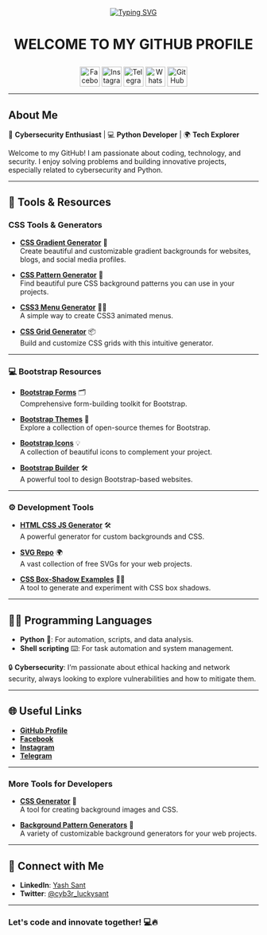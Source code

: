 <p align="center">
  <a href="#"><img src="http://readme-typing-svg.herokuapp.com?color=d1fa02&center=true&vCenter=true&multiline=false&lines=calections+lucky+git" alt="Typing SVG"></a>
</p>

# <p align="center"><b>WELCOME TO MY GITHUB PROFILE</b></p>

<p align="center">
  <a href="https://www.facebook.com/yash.santys?mibextid=ZbWKwL" target="blank"><img align="center" src="https://github.com/gauravghongde/social-icons/blob/master/SVG/Color/Facebook.svg" alt="Facebook" height="40" width="40" /></a>
  <a href="https://www.instagram.com/mr_yash_sant" target="blank"><img align="center" src="https://raw.githubusercontent.com/rahuldkjain/github-profile-readme-generator/master/src/images/icons/Social/instagram.svg" alt="Instagram" height="40" width="40" /></a>
  <a href="https://t.me/cyberluckysant" target="blank"><img align="center" src="https://github.com/gauravghongde/social-icons/blob/master/SVG/Color/Telegram.svg" alt="Telegram" height="40" width="40" /></a>
  <a href="https://whatsapp.com/channel/0029Vabe2tCGOj9mY5mnIl3n" target="blank"><img align="center" src="https://github.com/gauravghongde/social-icons/blob/master/SVG/Color/WhatsApp.svg" alt="WhatsApp" height="40" width="40" /></a>
  <a href="https://github.com/cyb3r-luckysant" target="blank"><img align="center" src="https://github.com/gauravghongde/social-icons/blob/master/SVG/Color/Github.svg" alt="GitHub" height="40" width="40" /></a>
</p>

---

## About Me
🔐 **Cybersecurity Enthusiast** | 💻 **Python Developer** | 🌍 **Tech Explorer**

Welcome to my GitHub! I am passionate about coding, technology, and security. I enjoy solving problems and building innovative projects, especially related to cybersecurity and Python.

---

## 🚀 Tools & Resources

### CSS Tools & Generators

- **[CSS Gradient Generator](https://cssgradient.io/)** 💾  
  Create beautiful and customizable gradient backgrounds for websites, blogs, and social media profiles.
  
- **[CSS Pattern Generator](https://superdesigner.co/tools/css-backgrounds)** 🎨  
  Find beautiful pure CSS background patterns you can use in your projects.
  
- **[CSS3 Menu Generator](https://doodlenerd.com/website-tool/css3-menu-generator)** 🧑‍💻  
  A simple way to create CSS3 animated menus.

- **[CSS Grid Generator](https://cssgrid-generator.netlify.app/)** 📦  
  Build and customize CSS grids with this intuitive generator.

---

### 💻 Bootstrap Resources

- **[Bootstrap Forms](https://mdbootstrap.com/docs/standard/forms/overview/)** 🗂️  
  Comprehensive form-building toolkit for Bootstrap.

- **[Bootstrap Themes](https://bootswatch.com/)** 🎨  
  Explore a collection of open-source themes for Bootstrap.

- **[Bootstrap Icons](https://icons.getbootstrap.com/icons/magic/)** 💡  
  A collection of beautiful icons to complement your project.

- **[Bootstrap Builder](https://pingendo.com/)** 🛠️  
  A powerful tool to design Bootstrap-based websites.

---

### ⚙️ Development Tools

- **[HTML CSS JS Generator](https://html-css-js.com/css/generator/background/)** 🛠️  
  A powerful generator for custom backgrounds and CSS.

- **[SVG Repo](https://www.svgrepo.com/)** 🌍  
  A vast collection of free SVGs for your web projects.

- **[CSS Box-Shadow Examples](https://getcssscan.com/css-box-shadow-examples)** 🧑‍💻  
  A tool to generate and experiment with CSS box shadows.

---

## 👨‍💻 Programming Languages

- **Python** 🐍: For automation, scripts, and data analysis.
- **Shell scripting** ⌨️: For task automation and system management.

🔒 **Cybersecurity**: I’m passionate about ethical hacking and network security, always looking to explore vulnerabilities and how to mitigate them.

---

## 🌐 Useful Links

- **[GitHub Profile](https://github.com/cyb3r-luckysant)**
- **[Facebook](https://www.facebook.com/yash.santys?mibextid=ZbWKwL)**
- **[Instagram](https://www.instagram.com/mr_yash_sant)**
- **[Telegram](https://t.me/cyberluckysant)**

---

### More Tools for Developers

- **[CSS Generator](https://webcode.tools/css-generator/background-image)** 💾  
  A tool for creating background images and CSS.
  
- **[Background Pattern Generators](https://angrytools.com/css-generator/background/)** 🎨  
  A variety of customizable background generators for your web projects.

---

## 🔗 Connect with Me

- **LinkedIn**: [Yash Sant](https://www.linkedin.com/in/yash-sant-473312a7/)
- **Twitter**: [@cyb3r_luckysant](https://twitter.com/cyb3r_luckysant)

---

### **Let's code and innovate together!** 💻🔥
